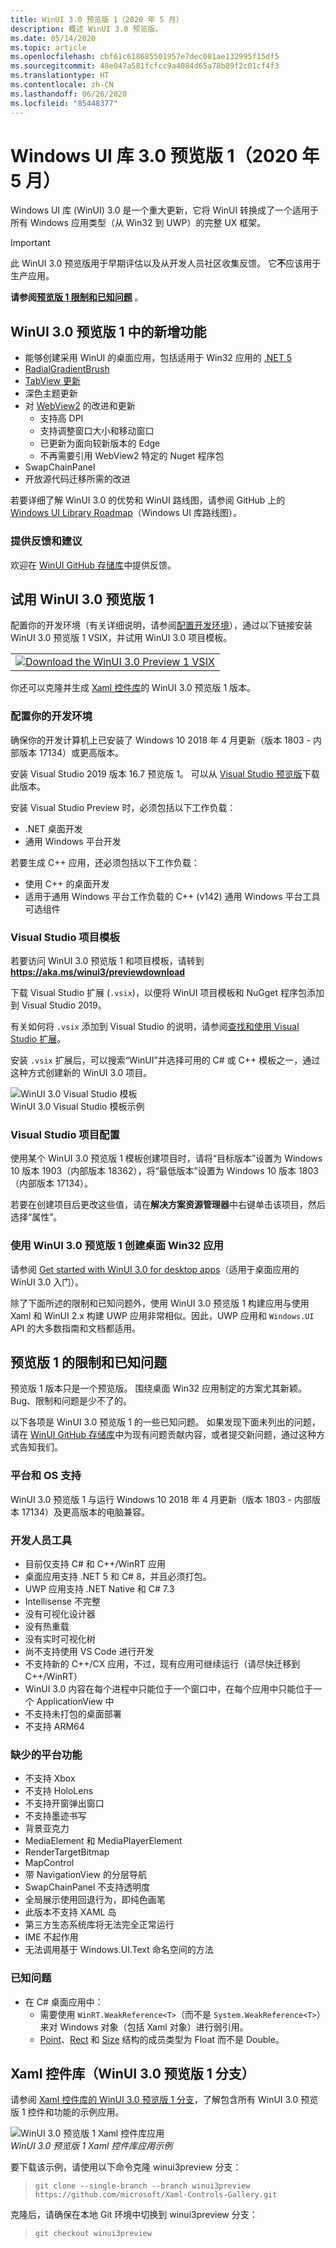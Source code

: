 ```yaml
---
title: WinUI 3.0 预览版 1（2020 年 5 月）
description: 概述 WinUI 3.0 预览版。
ms.date: 05/14/2020
ms.topic: article
ms.openlocfilehash: cbf61c618685501957e7dec081ae132995f15df5
ms.sourcegitcommit: 48e047a581fcfcc9a4084d65a78b89f2c01cf4f3
ms.translationtype: HT
ms.contentlocale: zh-CN
ms.lasthandoff: 06/26/2020
ms.locfileid: "85448377"
---
```

# <a name="windows-ui-library-30-preview-1-may-2020"></a>Windows UI 库 3.0 预览版 1（2020 年 5 月）

Windows UI 库 (WinUI) 3.0 是一个重大更新，它将 WinUI 转换成了一个适用于所有 Windows 应用类型（从 Win32 到 UWP）的完整 UX 框架。

> [!Important]
> 此 WinUI 3.0 预览版用于早期评估以及从开发人员社区收集反馈。 它**不**应该用于生产应用。
>
> **请参阅[预览版 1 限制和已知问题](#preview-1-limitations-and-known-issues)** 。
## <a name="new-features-in-winui-30-preview-1"></a>WinUI 3.0 预览版 1 中的新增功能

- 能够创建采用 WinUI 的桌面应用，包括适用于 Win32 应用的 [.NET 5](https://github.com/dotnet/core/tree/master/release-notes/5.0)
- [RadialGradientBrush](/windows/uwp/design/style/brushes#radial-gradient-brushes)
- [TabView 更新](/windows/uwp/design/controls-and-patterns/tab-view)
- 深色主题更新
- 对 [WebView2](https://docs.microsoft.com/microsoft-edge/hosting/webview2) 的改进和更新
  - 支持高 DPI
  - 支持调整窗口大小和移动窗口
  - 已更新为面向较新版本的 Edge
  - 不再需要引用 WebView2 特定的 Nuget 程序包
- SwapChainPanel
- 开放源代码迁移所需的改进

若要详细了解 WinUI 3.0 的优势和 WinUI 路线图，请参阅 GitHub 上的 [Windows UI Library Roadmap](https://github.com/microsoft/microsoft-ui-xaml/blob/master/docs/roadmap.md)（Windows UI 库路线图）。

### <a name="provide-feedback-and-suggestions"></a>提供反馈和建议

欢迎在 [WinUI GitHub 存储库](https://github.com/microsoft/microsoft-ui-xaml/issues/new/choose)中提供反馈。

## <a name="try-winui-30-preview-1"></a>试用 WinUI 3.0 预览版 1

配置你的开发环境（有关详细说明，请参阅[配置开发环境](#configure-your-dev-environment)），通过以下链接安装 WinUI 3.0 预览版 1 VSIX，并试用 WinUI 3.0 项目模板。

<table>
<tr>
<td align="center">
<a href="https://aka.ms/winui3/previewdownload"><img src="images/downloadbuttontx.png" alt="Download the WinUI 3.0 Preview 1 VSIX"/></a>
<!--
<br/>
<a href="https://aka.ms/winui3/previewdownload">Download the WinUI 3.0 Preview 1 VSIX</a>
-->
</td>
</tr>
</table>

你还可以克隆并生成 [Xaml 控件库](#xaml-controls-gallery-winui-30-preview-1-branch)的 WinUI 3.0 预览版 1 版本。

### <a name="configure-your-dev-environment"></a>配置你的开发环境

确保你的开发计算机上已安装了 Windows 10 2018 年 4 月更新（版本 1803 - 内部版本 17134）或更高版本。

安装 Visual Studio 2019 版本 16.7 预览版 1。 可以从 [Visual Studio 预览版](https://visualstudio.microsoft.com/vs/preview)下载此版本。

安装 Visual Studio Preview 时，必须包括以下工作负载：

- .NET 桌面开发
- 通用 Windows 平台开发

若要生成 C++ 应用，还必须包括以下工作负载：

- 使用 C++ 的桌面开发
- 适用于通用 Windows 平台工作负载的 C++ (v142) 通用 Windows 平台工具可选组件

### <a name="visual-studio-project-templates"></a>Visual Studio 项目模板

若要访问 WinUI 3.0 预览版 1 和项目模板，请转到 **https://aka.ms/winui3/previewdownload**

下载 Visual Studio 扩展 (`.vsix`)，以便将 WinUI 项目模板和 NuGget 程序包添加到 Visual Studio 2019。

有关如何将 `.vsix` 添加到 Visual Studio 的说明，请参阅[查找和使用 Visual Studio 扩展](https://docs.microsoft.com/visualstudio/ide/finding-and-using-visual-studio-extensions?view=vs-2019#install-without-using-the-manage-extensions-dialog-box)。

安装 `.vsix` 扩展后，可以搜索“WinUI”并选择可用的 C# 或 C++ 模板之一，通过这种方式创建新的 WinUI 3.0 项目。

![WinUI 3.0 Visual Studio 模板](images/WinUI3Templates.png)<br/>
WinUI 3.0 Visual Studio 模板示例

### <a name="visual-studio-project-configuration"></a>Visual Studio 项目配置

使用某个 WinUI 3.0 预览版 1 模板创建项目时，请将“目标版本”设置为 Windows 10 版本 1903（内部版本 18362），将“最低版本”设置为 Windows 10 版本 1803（内部版本 17134）。

若要在创建项目后更改这些值，请在**解决方案资源管理器**中右键单击该项目，然后选择“属性”。

### <a name="creating-a-desktop-win32-app-with-winui-30-preview-1"></a>使用 WinUI 3.0 预览版 1 创建桌面 Win32 应用

请参阅 [Get started with WinUI 3.0 for desktop apps](get-started-winui3-for-desktop.md)（适用于桌面应用的 WinUI 3.0 入门）。

除了下面所述的限制和已知问题外，使用 WinUI 3.0 预览版 1 构建应用与使用 Xaml 和 WinUI 2.x 构建 UWP 应用非常相似。因此，UWP 应用和 `Windows.UI` API 的大多数指南和文档都适用。

## <a name="preview-1-limitations-and-known-issues"></a>预览版 1 的限制和已知问题

预览版 1 版本只是一个预览版。 围绕桌面 Win32 应用制定的方案尤其新颖。 Bug、限制和问题是少不了的。

以下各项是 WinUI 3.0 预览版 1 的一些已知问题。 如果发现下面未列出的问题，请在 [WinUI GitHub 存储库](https://github.com/microsoft/microsoft-ui-xaml/issues/new/choose)中为现有问题贡献内容，或者提交新问题，通过这种方式告知我们。

### <a name="platform-and-os-support"></a>平台和 OS 支持

WinUI 3.0 预览版 1 与运行 Windows 10 2018 年 4 月更新（版本 1803 - 内部版本 17134）及更高版本的电脑兼容。

### <a name="developer-tools"></a>开发人员工具

- 目前仅支持 C# 和 C++/WinRT 应用
- 桌面应用支持 .NET 5 和 C# 8，并且必须打包。
- UWP 应用支持 .NET Native 和 C# 7.3
- Intellisense 不完整
- 没有可视化设计器
- 没有热重载
- 没有实时可视化树
- 尚不支持使用 VS Code 进行开发
- 不支持新的 C++/CX 应用，不过，现有应用可继续运行（请尽快迁移到 C++/WinRT）
- WinUI 3.0 内容在每个进程中只能位于一个窗口中，在每个应用中只能位于一个 ApplicationView 中
- 不支持未打包的桌面部署
- 不支持 ARM64

### <a name="missing-platform-features"></a>缺少的平台功能

- 不支持 Xbox
- 不支持 HoloLens
- 不支持开窗弹出窗口
- 不支持墨迹书写
- 背景亚克力
- MediaElement 和 MediaPlayerElement
- RenderTargetBitmap
- MapControl
- 带 NavigationView 的分层导航
- SwapChainPanel 不支持透明度
- 全局展示使用回退行为，即纯色画笔
- 此版本不支持 XAML 岛
- 第三方生态系统库将无法完全正常运行
- IME 不起作用
- 无法调用基于 Windows.UI.Text 命名空间的方法

### <a name="known-issues"></a>已知问题

- 在 C# 桌面应用中：
   - 需要使用 `WinRT.WeakReference<T>`（而不是 `System.WeakReference<T>`）来对 Windows 对象（包括 Xaml 对象）进行弱引用。
   - [Point](https://docs.microsoft.com/uwp/api/Windows.Foundation.Point)、[Rect](https://docs.microsoft.com/uwp/api/Windows.Foundation.Rect) 和 [Size](https://docs.microsoft.com/uwp/api/Windows.Foundation.Size) 结构的成员类型为 Float 而不是 Double。


## <a name="xaml-controls-gallery-winui-30-preview-1-branch"></a>Xaml 控件库（WinUI 3.0 预览版 1 分支）

请参阅 [Xaml 控件库的 WinUI 3.0 预览版 1 分支](https://github.com/microsoft/Xaml-Controls-Gallery/tree/winui3preview)，了解包含所有 WinUI 3.0 预览版 1 控件和功能的示例应用。

![WinUI 3.0 预览版 1 Xaml 控件库应用](images/WinUI3XamlControlsGallery.png)<br/>
*WinUI 3.0 预览版 1 Xaml 控件库应用示例*

要下载该示例，请使用以下命令克隆 winui3preview 分支：

> `git clone --single-branch --branch winui3preview https://github.com/microsoft/Xaml-Controls-Gallery.git`

克隆后，请确保在本地 Git 环境中切换到 winui3preview 分支：

> `git checkout winui3preview`
